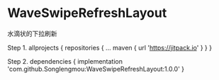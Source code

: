 # WaveSwipeRefreshLayout
水滴状的下拉刷新

Step 1.
allprojects {
		repositories {
			...
			maven { url 'https://jitpack.io' }
		}
	}

Step 2.
dependencies {
	        implementation 'com.github.Songlengmou:WaveSwipeRefreshLayout:1.0.0'
	}